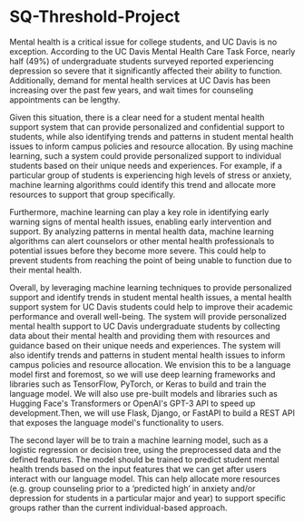 # SQ-Threshold-Project

Mental health is a critical issue for college students, and UC Davis is no exception. According to the UC Davis Mental Health Care Task Force, nearly half (49%) of undergraduate students surveyed reported experiencing depression so severe that it significantly affected their ability to function. Additionally, demand for mental health services at UC Davis has been increasing over the past few years, and wait times for counseling appointments can be lengthy.

Given this situation, there is a clear need for a student mental health support system that can provide personalized and confidential support to students, while also identifying trends and patterns in student mental health issues to inform campus policies and resource allocation. By using machine learning, such a system could provide personalized support to individual students based on their unique needs and experiences. For example, if a particular group of students is experiencing high levels of stress or anxiety, machine learning algorithms could identify this trend and allocate more resources to support that group specifically.

Furthermore, machine learning can play a key role in identifying early warning signs of mental health issues, enabling early intervention and support. By analyzing patterns in mental health data, machine learning algorithms can alert counselors or other mental health professionals to potential issues before they become more severe. This could help to prevent students from reaching the point of being unable to function due to their mental health.

Overall, by leveraging machine learning techniques to provide personalized support and identify trends in student mental health issues, a mental health support system for UC Davis students could help to improve their academic performance and overall well-being. The system will provide personalized mental health support to UC Davis undergraduate students by collecting data about their mental health and providing them with resources and guidance based on their unique needs and experiences. The system will also identify trends and patterns in student mental health issues to inform campus policies and resource allocation.
We envision this to be a language model first and foremost, so we will use deep learning frameworks and libraries such as TensorFlow, PyTorch, or Keras to build and train the language model. We will also use pre-built models and libraries such as Hugging Face's Transformers or OpenAI's GPT-3 API to speed up development.Then, we will use Flask, Django, or FastAPI to build a REST API that exposes the language model's functionality to users.

The second layer will be to train a machine learning model, such as a logistic regression or decision tree, using the preprocessed data and the defined features. The model should be trained to predict student mental health trends based on the input features that we can get after users interact with our language model. This can help allocate more resources (e.g. group counseling prior to a ‘predicted high’ in anxiety and/or depression for students in a particular major and year) to support specific groups rather than the current individual-based approach.

